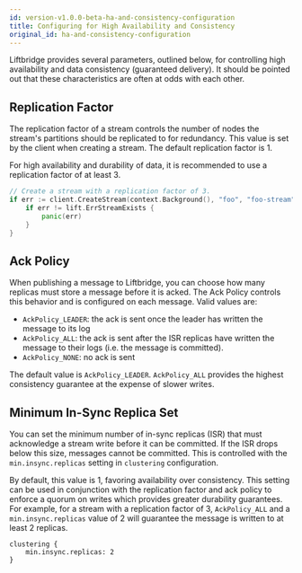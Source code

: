 ```yaml
---
id: version-v1.0.0-beta-ha-and-consistency-configuration
title: Configuring for High Availability and Consistency
original_id: ha-and-consistency-configuration
---
```


Liftbridge provides several parameters, outlined below, for controlling high
availability and data consistency (guaranteed delivery). It should be pointed
out that these characteristics are often at odds with each other.

## Replication Factor

The replication factor of a stream controls the number of nodes the stream's
partitions should be replicated to for redundancy. This value is set by the
client when creating a stream. The default replication factor is 1.

For high availability and durability of data, it is recommended to use a
replication factor of at least 3.

```go
// Create a stream with a replication factor of 3.
if err := client.CreateStream(context.Background(), "foo", "foo-stream", lift.ReplicationFactor(3)); err != nil {
    if err != lift.ErrStreamExists {
        panic(err)
    }
}
```

## Ack Policy

When publishing a message to Liftbridge, you can choose how many replicas must
store a message before it is acked. The Ack Policy controls this behavior and
is configured on each message. Valid values are:

- `AckPolicy_LEADER`: the ack is sent once the leader has written the message
  to its log
- `AckPolicy_ALL`: the ack is sent after the ISR replicas have written the
  message to their logs (i.e. the message is committed).
- `AckPolicy_NONE`: no ack is sent

The default value is `AckPolicy_LEADER`. `AckPolicy_ALL` provides the highest
consistency guarantee at the expense of slower writes.

## Minimum In-Sync Replica Set

You can set the minimum number of in-sync replicas (ISR) that must acknowledge
a stream write before it can be committed. If the ISR drops below this size,
messages cannot be committed. This is controlled with the `min.insync.replicas`
setting in `clustering` configuration.

By default, this value is 1, favoring availability over consistency. This
setting can be used in conjunction with the replication factor and ack policy
to enforce a quorum on writes which provides greater durability guarantees. For
example, for a stream with a replication factor of 3, `AckPolicy_ALL` and a
`min.insync.replicas` value of 2 will guarantee the message is written to at
least 2 replicas.

```plaintext
clustering {
    min.insync.replicas: 2
}
```
